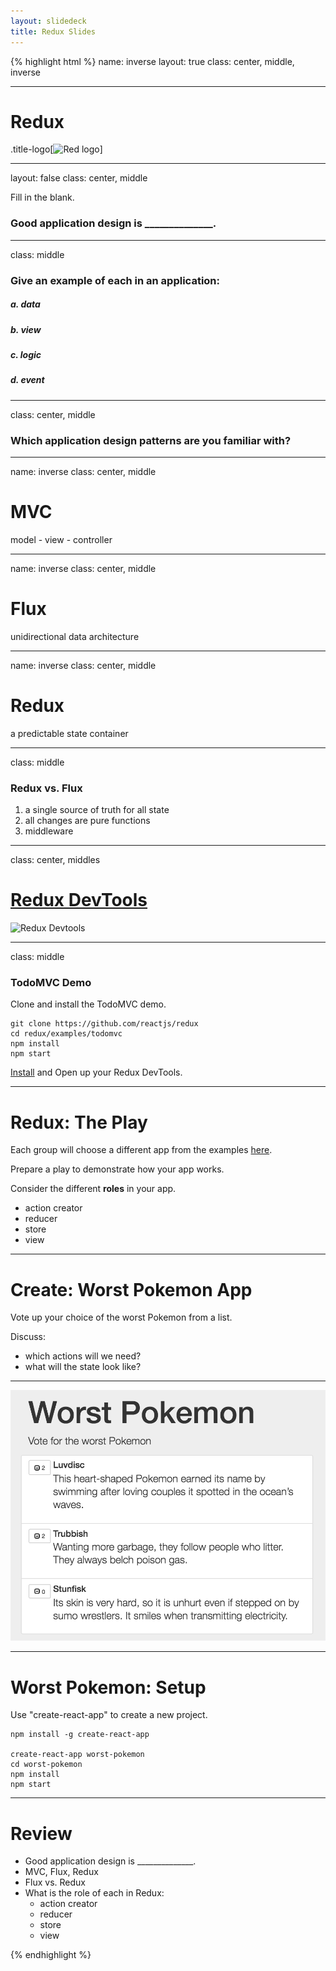 ```yaml
---
layout: slidedeck
title: Redux Slides
---
```


{% highlight html %}
name: inverse
layout: true
class: center, middle, inverse

---

# Redux

.title-logo[![Red logo](/public/img/red-logo-white.svg)]

---
layout: false
class: center, middle

Fill in the blank.
### Good application design is ______________.

---

class: middle

### Give an example of each in an application:

##### a. data
##### b. view
##### c. logic
##### d. event

---

class: center, middle

### Which application design patterns are you familiar with?

---
name: inverse
class: center, middle

# MVC
model - view - controller

---
name: inverse
class: center, middle

# Flux
unidirectional data architecture

---
name: inverse
class: center, middle

# Redux
a predictable state container

---
class: middle

### Redux vs. Flux

1. a single source of truth for all state
2. all changes are pure functions
3. middleware

---
class: center, middles
# [Redux DevTools](https://chrome.google.com/webstore/detail/redux-devtools/lmhkpmbekcpmknklioeibfkpmmfibljd?hl=en)

![Redux Devtools](/public/img/slide-assets/ReduxDevTools.gif)

---
class: middle

### TodoMVC Demo

Clone and install the TodoMVC demo.

```shell
git clone https://github.com/reactjs/redux
cd redux/examples/todomvc
npm install
npm start
```

[Install](https://chrome.google.com/webstore/detail/redux-devtools/lmhkpmbekcpmknklioeibfkpmmfibljd?hl=en) and Open up your Redux DevTools.

---

# Redux: The Play

Each group will choose a different app from the examples [here](http://redux.js.org/docs/introduction/Examples.html).

Prepare a play to demonstrate how your app works.

Consider the different **roles** in your app.

- action creator
- reducer
- store
- view

---

# Create: Worst Pokemon App

Vote up your choice of the worst Pokemon from a list.

Discuss:
- which actions will we need?
- what will the state look like?

---

![Worst Pokemon App](../../public/img/slide-assets/worstPokemonApp.png)

---

# Worst Pokemon: Setup

Use "create-react-app" to create a new project.

```shell
npm install -g create-react-app

create-react-app worst-pokemon
cd worst-pokemon
npm install
npm start
```

---

# Review

- Good application design is ______________.
- MVC, Flux, Redux
- Flux vs. Redux
- What is the role of each in Redux:
  - action creator
  - reducer
  - store
  - view




{% endhighlight %}
